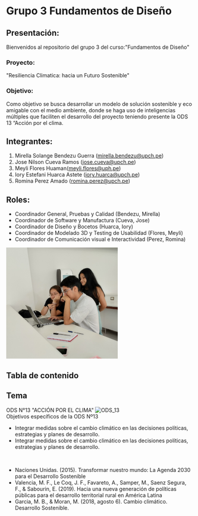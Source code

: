 # Grupo 3 Fundamentos de Diseño
## Presentación:
Bienvenidos al repositorio del grupo 3 del curso:"Fundamentos de Diseño"
### Proyecto:
"Resiliencia Climatica: hacia un Futuro Sostenible"
### Objetivo:
Como objetivo se busca desarrollar un modelo de solución sostenible y eco amigable con el medio ambiente, donde se haga uso de inteligencias múltiples que faciliten el desarrollo del proyecto teniendo presente la ODS 13 “Acción por el clima.
## Integrantes:
1. Mirella Solange Bendezu Guerra (mirella.bendezu@upch.pe)
2. Jose Nilson Cueva Ramos (jose.cueva@upch.pe)
3. Meyli Flores Huaman(meyli.flores@uph.pe)
4. Iory Estefani Huarca Astete (iory.huarca@upch.pe)
5. Romina Perez Amado (romina.perez@upch.pe)
## Roles:
- Coordinador General, Pruebas y Calidad (Bendezu, Mirella) 
- Coordinador de Software y Manufactura (Cueva, Jose)
- Coordinador de Diseño y Bocetos (Huarca, Iory)
- Coordinador de Modelado 3D y Testing de Usabilidad (Flores, Meyli)
- Coordinador de Comunicación visual e Interactividad (Perez, Romina)
<img src ="Informes/Imagenes/IMG_1.jpg" width=300px alt="ya_fue">
<h2>Tabla de contenido</h2>
<h2>Tema</h2>
ODS N°13 "ACCIÓN POR EL CLIMA"
<img src="https://ods.frlp.utn.edu.ar/images/ods/ods13.jpg" alt ="ODS_13">
<br>
Objetivos específicos de la ODS Nº13
<ul>
<li>Integrar medidas sobre el cambio climático en las decisiones políticas, estrategias y planes de desarrollo.</li>
<li> Integrar medidas sobre el cambio climático en las decisiones políticas, estrategias y planes de desarrollo.</li>
</ul>
<br>
<ul>
<li>Naciones Unidas. (2015). Transformar nuestro mundo: La Agenda 2030 para el Desarrollo Sostenible </li>
<li>Valencia, M. F., Le Coq, J. F., Favareto, A., Samper, M., Saenz Segura, F., & Sabourin, E. (2019). Hacia una nueva generación de políticas públicas para el desarrollo territorial rural en América Latina</li>   
<li>Garcia, M. B., & Moran, M. (2018, agosto 6). Cambio climático. Desarrollo Sostenible.</li>
</ul>
